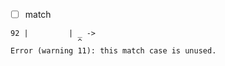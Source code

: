 - [ ] match

```
92 |         | _ ->
               ^
Error (warning 11): this match case is unused.
```



